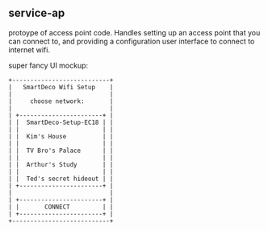 ## service-ap

protoype of access point code. Handles setting up an access point that you can connect to, and providing a configuration
user interface to connect to internet wifi.


super fancy UI mockup:
```
+---------------------------+
|   SmartDeco Wifi Setup    |
|                           |
|     choose network:       |
|                           |
| +-----------------------+ |
| |  SmartDeco-Setup-EC18 | |
| |                       | |
| |  Kim's House          | |
| |                       | |
| |  TV Bro's Palace      | |
| |                       | |
| |  Arthur's Study       | |
| |                       | |
| |  Ted's secret hideout | |
| +-----------------------+ |
|                           |
| +-----------------------+ |
| |       CONNECT         | |
| +-----------------------+ |
+---------------------------+
```

